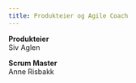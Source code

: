 ```yaml
---
title: Produkteier og Agile Coach
---
```


**Produkteier**  
Siv Aglen

**Scrum Master**  
Anne Risbakk
